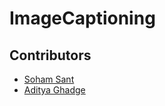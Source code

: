 # ImageCaptioning

## Contributors

- [Soham Sant](https://github.com/SohamSant)
- [Aditya Ghadge](https://github.com/AdiGhadge)
